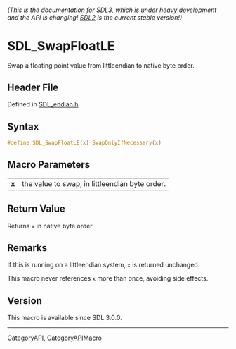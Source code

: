 ###### (This is the documentation for SDL3, which is under heavy development and the API is changing! [SDL2](https://wiki.libsdl.org/SDL2/) is the current stable version!)
# SDL_SwapFloatLE

Swap a floating point value from littleendian to native byte order.

## Header File

Defined in [SDL_endian.h](https://github.com/libsdl-org/SDL/blob/main/include/SDL3/SDL_endian.h)

## Syntax

```c
#define SDL_SwapFloatLE(x) SwapOnlyIfNecessary(x)
```

## Macro Parameters

|           |                                                |
| --------- | ---------------------------------------------- |
| **x**     | the value to swap, in littleendian byte order. |

## Return Value

Returns `x` in native byte order.

## Remarks

If this is running on a littleendian system, `x` is returned unchanged.

This macro never references `x` more than once, avoiding side effects.

## Version

This macro is available since SDL 3.0.0.

----
[CategoryAPI](CategoryAPI), [CategoryAPIMacro](CategoryAPIMacro)

